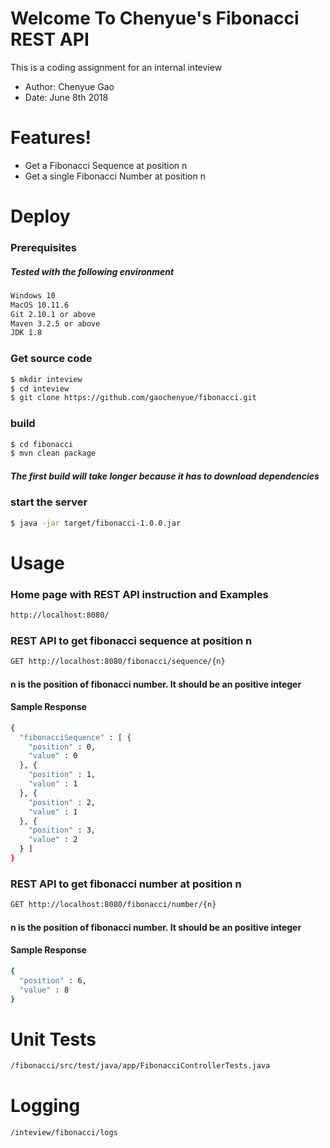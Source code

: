 # Welcome To Chenyue's Fibonacci REST API

This is a coding assignment for an internal inteview

  - Author: Chenyue Gao
  - Date: June 8th 2018

# Features!

  - Get a Fibonacci Sequence at position n
  - Get a single Fibonacci Number at position n

# Deploy

### Prerequisites

##### Tested with the following environment
```sh
Windows 10
MacOS 10.11.6
Git 2.10.1 or above
Maven 3.2.5 or above
JDK 1.8
```

### Get source code
```sh
$ mkdir inteview
$ cd inteview
$ git clone https://github.com/gaochenyue/fibonacci.git
```
### build
```sh
$ cd fibonacci
$ mvn clean package
```
##### The first build will take longer because it has to download dependencies

### start the server
```sh
$ java -jar target/fibonacci-1.0.0.jar
```
# Usage

### Home page with REST API instruction and Examples
```sh
http://localhost:8080/
```
### REST API to get fibonacci sequence at position n
```sh
GET http://localhost:8080/fibonacci/sequence/{n}
```
#### n is the position of fibonacci number. It should be an positive integer
#### Sample Response
```sh
{
  "fibonacciSequence" : [ {
    "position" : 0,
    "value" : 0
  }, {
    "position" : 1,
    "value" : 1
  }, {
    "position" : 2,
    "value" : 1
  }, {
    "position" : 3,
    "value" : 2
  } ]
}
```

### REST API to get fibonacci number at position n
```sh
GET http://localhost:8080/fibonacci/number/{n}
```
#### n is the position of fibonacci number. It should be an positive integer
#### Sample Response
```sh
{
  "position" : 6,
  "value" : 8
}
```
# Unit Tests
```sh
/fibonacci/src/test/java/app/FibonacciControllerTests.java
```

# Logging
```sh
/inteview/fibonacci/logs
```

